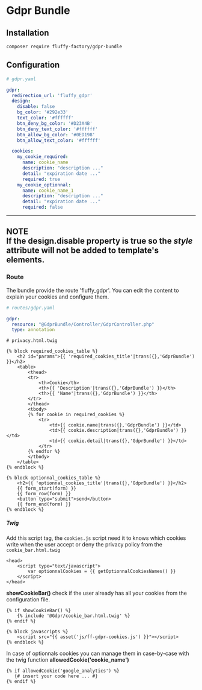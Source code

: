 # Gdpr Bundle

## Installation
```
composer require fluffy-factory/gdpr-bundle
```

## Configuration
```yaml
# gdpr.yaml

gdpr:
  redirection_url: 'fluffy_gdpr'
  design:
    disable: false
    bg_color: '#292e33'
    text_color: '#ffffff'
    btn_deny_bg_color: '#D23A4B'
    btn_deny_text_color: '#ffffff'
    btn_allow_bg_color: '#0ED198'
    btn_allow_text_color: '#ffffff'

  cookies:
    my_cookie_required:
      name: cookie_name
      description: "description ..."
      detail: "expiration date ..."
      required: true
    my_cookie_optionnal:
      name: cookie_name_1
      description: "description ..."
      detail: "expiration date ..."
      required: false
```

---
**NOTE**  
If the design.disable property is true so the *style* attribute will not be added to template's elements.
---

### Route
The bundle provide the route 'fluffy_gdpr'. You can edit the content to explain your cookies and configure them.

```yaml
# routes/gdpr.yaml

gdpr:
  resource: "@GdprBundle/Controller/GdprController.php"
  type: annotation
```

```twig
# privacy.html.twig

{% block required_cookies_table %}
    <h2 id="params">{{ 'required_cookies_title'|trans({},'GdprBundle') }}</h2>
    <table>
        <thead>
        <tr>
            <th>Cookie</th>
            <th>{{ 'Description'|trans({},'GdprBundle') }}</th>
            <th>{{ 'Name'|trans({},'GdprBundle') }}</th>
        </tr>
        </thead>
        <tbody>
        {% for cookie in required_cookies %}
            <tr>
                <td>{{ cookie.name|trans({},'GdprBundle') }}</td>
                <td>{{ cookie.description|trans({},'GdprBundle') }}</td>
                <td>{{ cookie.detail|trans({},'GdprBundle') }}</td>
            </tr>
        {% endfor %}
        </tbody>
    </table>
{% endblock %}

{% block optionnal_cookies_table %}
    <h2>{{ 'optionnal_cookies_title'|trans({},'GdprBundle') }}</h2>
    {{ form_start(form) }}
    {{ form_row(form) }}
    <button type="submit">send</button>
    {{ form_end(form) }}
{% endblock %}

```

##### Twig  
Add this script tag, the `cookies.js` script need it to knows which cookies write when the user accept or deny the privacy policy from the `cookie_bar.html.twig`
```twig
<head>
    <script type="text/javascript">
        var optionnalCookies = {{ getOptionnalCookiesNames() }}
    </script>
</head>
```
  
**showCookieBar()** check if the user already has all your cookies from the configuration file.
```twig
{% if showCookieBar() %}
    {% include '@Gdpr/cookie_bar.html.twig' %}
{% endif %}

{% block javascripts %}
    <script src="{{ asset('js/ff-gdpr-cookies.js') }}"></script>
{% endblock %}
```

In case of optionnals cookies you can manage them in case-by-case with the twig function **allowedCookie('cookie_name')**
```twig
{% if allowedCookie('google_analytics') %}
   {# insert your code here ... #}
{% endif %}
```
